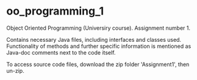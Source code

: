 # oo_programming_1
Object Oriented Programming (Universiry course). Assignment number 1.

Contains necessary Java files, including interfaces and classes used.
Functionality of methods and further specific information is mentioned as Java-doc comments next to the code itself.  

To access source code files, download the zip folder 'Assignment1', then un-zip.
